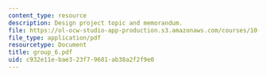 ```yaml
---
content_type: resource
description: Design project topic and memorandum.
file: https://ol-ocw-studio-app-production.s3.amazonaws.com/courses/10-491-integrated-chemical-engineering-ii-spring-2006/c932e11ebae323f79681ab38a2f2f9e0_group_6.pdf
file_type: application/pdf
resourcetype: Document
title: group_6.pdf
uid: c932e11e-bae3-23f7-9681-ab38a2f2f9e0
---
```

